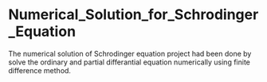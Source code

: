# Numerical_Solution_for_Schrodinger_Equation
The numerical solution of Schrodinger equation project had been done by solve the ordinary and partial differantial equation numerically using finite difference method.
